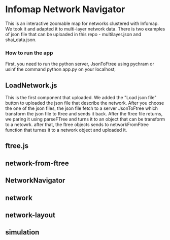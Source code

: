 # Infomap Network Navigator
This is an interactive zoomable map for networks clustered with Infomap. We took it and adapted it to multi-layer network data. There is two examples of json file that can be uploaded in this repo - multilayer.json and shai_data.json.

### How to run the app
First, you need to run the python server, JsonToFtree using pychram or usinf the command python app.py on your localhost, 

## LoadNetwork.js
This is the first component that uploaded. We added the "Load json file" button to uploaded the json file that describe the network. After you choose the one of the json files, the json file fetch to a server JsonToFtree which transform the json file to ftree and sends it back. After the ftree file returns, we paring it using parseFTree and turns it to an object that can be transform to a netowrk. after that, the ftree objects sends to networkFromFtree function that turnes it to a network object and uploaded it. 
## ftree.js

## network-from-ftree

## NetworkNavigator

## network

## network-layout

## simulation
